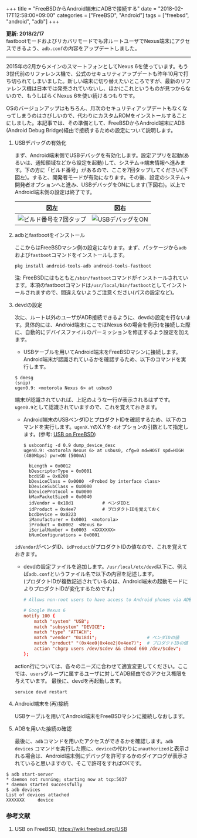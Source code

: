 +++
title = "FreeBSDからAndroid端末にADBで接続する"
date = "2018-02-17T12:58:00+09:00"
categories = ["FreeBSD", "Android"]
tags = ["freebsd", "android", "adb"]
+++

**更新: 2018/2/17**  
fastbootモードおよびリカバリモードでも非ルートユーザでNexus端末にアクセスできるよう、`adb.conf`の内容をアップデートしました。

___

2015年の2月からメインのスマートフォンとしてNexus 6を使っています。もう3世代前のリファレンス機で、公式のセキュリティアップデートも昨年10月で打ち切られてしまいました。新しい端末に切り替えたいところですが、最新のリファレンス機は日本では発売されていないし、ほかにこれというものが見つからないので、もうしばらくNexus 6を使い続けるつもりです。

OSのバージョンアップはもちろん、月次のセキュリティアップデートもなくなってしまうのはさびしいので、代わりにカスタムROMをインストールすることにしました。本記事では、その準備として、FreeBSDからAndroid端末にADB (Android Debug Bridge)経由で接続するための設定について説明します。

1. USBデバッグの有効化

    まず、Android端末側でUSBデバッグを有効化します。設定アプリを起動(あるいは、通知領域などから設定を起動)して、システム→端末情報へ進みます。下の方に「ビルド番号」があるので、ここを7回タップしてください(下図左)。すると、開発者モードが有効になります。その後、設定のシステム→開発者オプションへと進み、USBデバッグをONにします(下図右)。以上でAndroid端末側の設定は終了です。

    |図左|図右|
    |:---:|:---:|
    |![ビルド番号を7回タップ](/img/android-developer-7taps.png)|![USBデバッグをON](/img/android-developer-usb-debug.png)|

1. adbとfastbootをインストール

    ここからはFreeBSDマシン側の設定になります。まず、パッケージから`adb`および`fastboot`コマンドをインストールします。
    ```shell-script
    pkg install android-tools-adb android-tools-fastboot
    ```
    注: FreeBSDにはもともと`/sbin/fastboot`コマンドがインストールされています。本項のfastbootコマンドは`/usr/local/bin/fastboot`としてインストールされますので、間違えないようご注意ください(パスの設定など)。

1. devdの設定

    次に、ルート以外のユーザがADB接続できるように、devdの設定を行ないます。具体的には、Android端末(ここではNexus 6の場合を例示)を接続した際に、自動的にデバイスファイルのパーミッションを修正するよう設定を加えます。

    - USBケーブルを用いてAndroid端末をFreeBSDマシンに接続します。Android端末が認識されているかを確認するため、以下のコマンドを実行します。
    ```shell-session
    $ dmesg
    (snip)
    ugen0.9: <motorola Nexus 6> at usbus0
    ```
    端末が認識されていれば、上記のような一行が表示されるはずです。`ugen0.9`として認識されていますので、これを覚えておきます。

    - Android端末のUSBベンダIDとプロダクトIDを確認するため、以下のコマンドを実行します。`ugenX.Y`のX.Yを`-d`オプションの引数として指定します。(参考: [USB on FreeBSD](https://wiki.freebsd.org/USB))
        ```shell-session
        $ usbconfig -d 0.9 dump_device_desc
        ugen0.9: <motorola Nexus 6> at usbus0, cfg=0 md=HOST spd=HIGH (480Mbps) pwr=ON (500mA)
        
          bLength = 0x0012 
          bDescriptorType = 0x0001 
          bcdUSB = 0x0200 
          bDeviceClass = 0x0000  <Probed by interface class>
          bDeviceSubClass = 0x0000 
          bDeviceProtocol = 0x0000 
          bMaxPacketSize0 = 0x0040 
          idVendor = 0x18d1           # ベンダIDと
          idProduct = 0x4ee7          # プロダクトIDを覚えておく
          bcdDevice = 0x0223 
          iManufacturer = 0x0001  <motorola>
          iProduct = 0x0002  <Nexus 6>
          iSerialNumber = 0x0003  <XXXXXXX>
          bNumConfigurations = 0x0001 
        ```
    `idVendor`がベンダID、`idProduct`がプロダクトIDの値なので、これを覚えておきます。

    - devdの設定ファイルを追加します。`/usr/local/etc/devd`以下に、例えば`adb.conf`というファイル名で以下の内容を記述します。  
    (プロダクトIDが複数記述されているのは、Android端末の起動モードによりプロダクトIDが変化するためです。)
        ```conf
        # Allows non-root users to have access to Android phones via ADB.
        
        # Google Nexus 6
        notify 100 {
            match "system" "USB";
            match "subsystem" "DEVICE";
            match "type" "ATTACH";
            match "vendor" "0x18d1";                   # ベンダIDの値
            match "product" "(0x4ee0|0x4ee2|0x4ee7)";  # プロダクトIDの値
            action "chgrp users /dev/$cdev && chmod 660 /dev/$cdev";
        };
        ```
    action行については、各々のニーズに合わせて適宜変更してください。ここでは、`users`グループに属するユーザに対してADB経由でのアクセス権限を与えています。
    最後に、devdを再起動します。
    ```shell-script
    service devd restart
    ```

1. Android端末を(再)接続

    USBケーブルを用いてAndroid端末をFreeBSDマシンに接続しなおします。

1. ADBを用いた接続の確認

    最後に、`adb`コマンドを用いたアクセスができるかを確認します。`adb devices`
コマンドを実行した際に、`device`の代わりに`unauthorized`と表示される場合は、Android端末側にデバッグを許可するかのダイアログが表示されていると思いますので、そこで許可をすればOKです。

```shell-session
$ adb start-server
* daemon not running; starting now at tcp:5037
* daemon started successfully
$ adb devices
List of devices attached
XXXXXXX     device
```

### 参考文献
1. USB on FreeBSD, https://wiki.freebsd.org/USB
